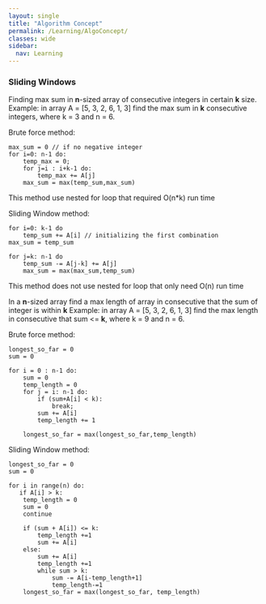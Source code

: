 ```yaml
---
layout: single
title: "Algorithm Concept"
permalink: /Learning/AlgoConcept/
classes: wide
sidebar:
  nav: Learning
---
```


### Sliding Windows

Finding max sum in **n**-sized array of consecutive integers in certain **k** size.
Example: in array A = [5, 3, 2, 6, 1, 3] find the max sum in **k** consecutive integers, where k = 3 and n = 6.

Brute force method: 
```
max_sum = 0 // if no negative integer
for i=0: n-1 do:
    temp_max = 0;
    for j=i : i+k-1 do:
        temp_max += A[j]
    max_sum = max(temp_sum,max_sum)
```    
This method use nested for loop that required O(n*k) run time


Sliding Window method: 
```
for i=0: k-1 do
    temp_sum += A[i] // initializing the first combination
max_sum = temp_sum

for j=k: n-1 do
    temp_sum -= A[j-k] += A[j]
    max_sum = max(max_sum,temp_sum)
```
This method does not use nested for loop that only need O(n) run time

In a **n**-sized array find a max length of array in consecutive that the sum of integer is within **k** 
Example: in array A = [5, 3, 2, 6, 1, 3] find the max length in consecutive that sum <= **k**, where k = 9 and n = 6.

Brute force method: 
```
longest_so_far = 0
sum = 0

for i = 0 : n-1 do:
    sum = 0
    temp_length = 0
    for j = i: n-1 do:
        if (sum+A[i] < k):
            break;
        sum += A[i]
        temp_length += 1

    longest_so_far = max(longest_so_far,temp_length)
```

Sliding Window method: 

```
longest_so_far = 0
sum = 0

for i in range(n) do:
   if A[i] > k:
    temp_length = 0
    sum = 0
    continue

    if (sum + A[i]) <= k:
        temp_length +=1
        sum += A[i]
    else:
        sum += A[i]
        temp_length +=1
        while sum > k:
            sum -= A[i-temp_length+1]
            temp_length-=1
    longest_so_far = max(longest_so_far, temp_length)
```